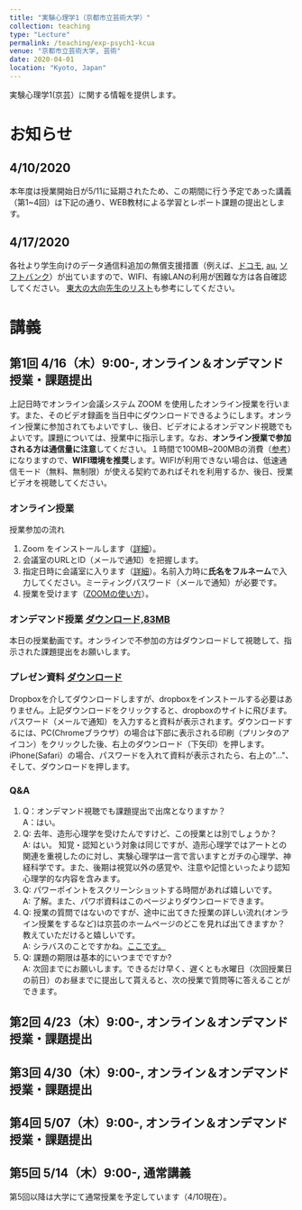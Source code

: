```yaml
---
title: "実験心理学1（京都市立芸術大学）"
collection: teaching
type: "Lecture"
permalink: /teaching/exp-psych1-kcua
venue: "京都市立芸術大学, 芸術"
date: 2020-04-01
location: "Kyoto, Japan"
---
```


実験心理学1(京芸）に関する情報を提供します。

# お知らせ
## 4/10/2020
本年度は授業開始日が5/11に延期されたため、この期間に行う予定であった講義（第1~4回）は下記の通り、WEB教材による学習とレポート課題の提出とします。
## 4/17/2020
各社より学生向けのデータ通信料追加の無償支援措置（例えば、[ドコモ](https://www.nttdocomo.co.jp/info/notice/page/200403_00.html
), [au](https://www.au.com/pr/u25support/), [ソフトバンク](https://www.softbank.jp/corp/news/info/2020/20200403_01/)）が出ていますので、WIFI、有線LANの利用が困難な方は各自確認してください。  [東大の大向先生のリスト](https://scrapbox.io/utdh/%E3%83%87%E3%83%BC%E3%82%BF%E9%80%9A%E4%BF%A1%E5%AE%B9%E9%87%8F%E3%81%AE%E6%94%AF%E6%8F%B4%E7%8A%B6%E6%B3%81)も参考にしてください。
# 講義
## 第1回 4/16（木）9:00-, オンライン＆オンデマンド授業・課題提出
上記日時でオンライン会議システム ZOOM を使用したオンライン授業を行います。また、そのビデオ録画を当日中にダウンロードできるようにします。オンライン授業に参加されてもよいですし、後日、ビデオによるオンデマンド視聴でもよいです。課題については、授業中に指示します。なお、**オンライン授業で参加される方は通信量に注意**してください。１時間で100MB~200MBの消費（[参考](https://scrapbox.io/utdh/%E3%82%AA%E3%83%B3%E3%83%A9%E3%82%A4%E3%83%B3%E8%AC%9B%E7%BE%A9%E3%81%AE%E9%80%9A%E4%BF%A1%E9%87%8F)）になりますので、**WIFI環境を推奨**します。WIFIが利用できない場合は、低速通信モード（無料、無制限）が使える契約であればそれを利用するか、後日、授業ビデオを視聴してください。

### オンライン授業
授業参加の流れ  
1. Zoom をインストールします（[詳細](https://utelecon.github.io/zoom/install
)）。
2. 会議室のURLとID（メールで通知）を把握します。
3. 指定日時に会議室に入ります（[詳細](https://utelecon.github.io/zoom/join)）。名前入力時に**氏名をフルネーム**で入力してください。ミーティングパスワード（メールで通知）が必要です。
4. 授業を受けます（[ZOOMの使い方](https://utelecon.github.io/zoom/how_to_use)）。

### オンデマンド授業 [ダウンロード,83MB](https://www.dropbox.com/s/vcrwtpzuwow5r6h/ExpPsy1_1st.mp4?dl=0)
本日の授業動画です。オンラインで不参加の方はダウンロードして視聴して、指示された課題提出をお願いします。

### プレゼン資料 [ダウンロード](https://www.dropbox.com/s/7ey5dvcpql29tou/ExpPsy1_1st.pdf?dl=0)
Dropboxを介してダウンロードしますが、dropboxをインストールする必要はありません。上記ダウンロードをクリックすると、dropboxのサイトに飛びます。パスワード（メールで通知）を入力すると資料が表示されます。ダウンロードするには、PC(Chromeブラウザ）の場合は下部に表示される印刷（プリンタのアイコン）をクリックした後、右上のダウンロード（下矢印）を押します。iPhone(Safari）の場合、パスワードを入れて資料が表示されたら、右上の"..."、そして、ダウンロードを押します。
### Q&A
1. Q：オンデマンド視聴でも課題提出で出席となりますか？  
   A：はい。
2. Q: 去年、造形心理学を受けたんですけど、この授業とは別でしょうか？  
   A: はい。 知覚・認知という対象は同じですが、造形心理学ではアートとの関連を重視したのに対し、実験心理学は一言で言いますとガチの心理学、神経科学です。また、後期は視覚以外の感覚や、注意や記憶といったより認知心理学的な内容を含みます。  
3. Q: パワーポイントをスクリーンショットする時間があれば嬉しいです。  
   A: 了解。また、パワポ資料はこのページよりダウンロードできます。
4. Q: 授業の質問ではないのですが、途中に出てきた授業の詳しい流れ(オンライン授業をするなど)は京芸のホームページのどこを見れば出てきますか？ 教えていただけると嬉しいです。  
   A: シラバスのことですかね。[ここです。](https://syllabus.kcua.ac.jp/syllabus/browse/openIndex/2020/2216)
5. Q: 課題の期限は基本的にいつまでですか?  
   A: 次回までにお願いします。できるだけ早く、遅くとも水曜日（次回授業日の前日）のお昼までに提出して貰えると、次の授業で質問等に答えることができます。

## 第2回 4/23（木）9:00-, オンライン＆オンデマンド授業・課題提出
## 第3回 4/30（木）9:00-, オンライン＆オンデマンド授業・課題提出
## 第4回 5/07（木）9:00-, オンライン＆オンデマンド授業・課題提出
## 第5回 5/14（木）9:00-, 通常講義
第5回以降は大学にて通常授業を予定しています（4/10現在）。


